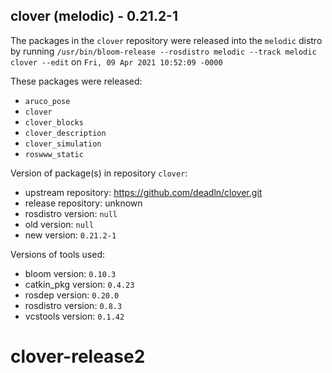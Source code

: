 ## clover (melodic) - 0.21.2-1

The packages in the `clover` repository were released into the `melodic` distro by running `/usr/bin/bloom-release --rosdistro melodic --track melodic clover --edit` on `Fri, 09 Apr 2021 10:52:09 -0000`

These packages were released:
- `aruco_pose`
- `clover`
- `clover_blocks`
- `clover_description`
- `clover_simulation`
- `roswww_static`

Version of package(s) in repository `clover`:

- upstream repository: https://github.com/deadln/clover.git
- release repository: unknown
- rosdistro version: `null`
- old version: `null`
- new version: `0.21.2-1`

Versions of tools used:

- bloom version: `0.10.3`
- catkin_pkg version: `0.4.23`
- rosdep version: `0.20.0`
- rosdistro version: `0.8.3`
- vcstools version: `0.1.42`


# clover-release2